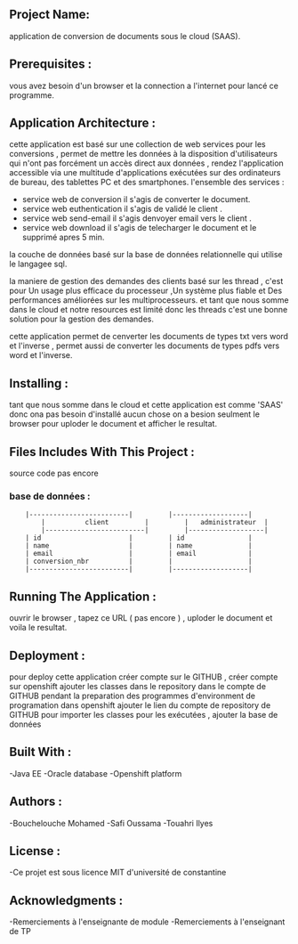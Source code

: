 ## Project Name: 

application de conversion de documents sous le cloud (SAAS).

## Prerequisites :

vous avez besoin d'un browser et la connection a l'internet pour lancé ce programme.

## Application Architecture :

cette application est basé sur une collection de web services pour les conversions , permet de mettre les données à la
disposition d'utilisateurs qui n'ont pas forcément un accès direct aux données , rendez l'application accessible via une 
multitude d'applications exécutées sur des ordinateurs de bureau, des tablettes PC et des smartphones. 
l'ensemble des services : 
  - service web de conversion il s'agis de converter le document.
  - service web euthentication il s'agis de validé le client .
  - service web send-email il s'agis denvoyer email vers le client .
  - service web download il s'agis de telecharger le document et le supprimé apres 5 min.  

la couche de données basé sur la base de données relationnelle qui utilise le langagee sql.

la maniere de gestion des demandes des clients basé sur les thread , c'est pour Un usage plus efficace du processeur
,Un système plus fiable et Des performances améliorées sur les multiprocesseurs. et tant que nous somme dans le cloud
et notre resources est limité donc les threads c'est une bonne solution pour la gestion des demandes.

cette application permet de cenverter les documents de types txt vers word et l'inverse , permet aussi de converter 
les documents de types pdfs vers word et l'inverse. 

## Installing :

tant que nous somme dans le cloud et cette application est comme 'SAAS' donc ona pas besoin d'installé aucun chose 
on a besion seulment le browser pour uploder le document et afficher le resultat.

## Files Includes With This Project :
source code pas encore 
   ### base de données :
     	|-------------------------|         |-------------------|
            |          client         |         |   administrateur  |
            |-------------------------|         |-------------------|
		| id                      |         | id                |  
		| name                    |         | name              |
		| email                   |         | email             |
		| conversion_nbr          |         |                   |
		|-------------------------|         |-------------------|

## Running The Application :

ouvrir le browser , tapez ce URL ( pas encore ) ,  uploder le document et voila  le resultat. 

## Deployment :

pour deploy cette application créer compte sur le GITHUB , créer  compte sur openshift 
ajouter les classes dans le repository dans le compte de GITHUB 
pendant la preparation des programmes d'environment de programation dans openshift ajouter le lien
du compte de repository de GITHUB pour importer les classes pour les exécutées , ajouter la base de données  

## Built With :

-Java EE
-Oracle database
-Openshift platform 

## Authors :

-Bouchelouche Mohamed 
-Safi Oussama
-Touahri Ilyes

## License :

-Ce projet est sous licence MIT d'université de constantine

## Acknowledgments :

-Remerciements à l'enseignante de module 
-Remerciements à l'enseignant de TP 
